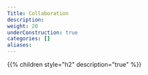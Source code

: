 ```yaml
---
Title: Collaboration
description:
weight: 20
underConstruction: true
categories: []
aliases:
---
```


{{% children style="h2" description="true" %}}
